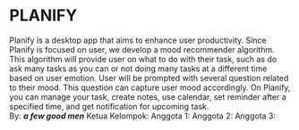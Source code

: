 
# PLANIFY
Planify is a desktop app that aims to enhance user productivity. Since Planify is focused on user, we develop a mood recommender algorithm. This algorithm will provide user on what to do with their task, such as do ask many tasks as you can or not doing many tasks at a different time based on user emotion. User will be prompted with several question related to their mood. This question can capture user mood accordingly. On Planify, you can manage your task, create notes, use calendar, set reminder after a specified time, and get notification for upcoming task. 
<br>
By: ***a few good men***
Ketua Kelompok:
Anggota 1:
Anggota 2:
Anggota 3: